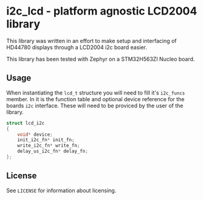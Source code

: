 # i2c_lcd - platform agnostic LCD2004 library

This library was written in an effort to make setup and interfacing of HD44780
displays through a LCD2004 i2c board easier.

This library has been tested with Zephyr on a STM32H563ZI Nucleo board.

## Usage

When instantiating the `lcd_t` structure you will need to fill it's `i2c_funcs`
member. In it is the function table and optional device reference for the
boards `i2c` interface. These will need to be proviced by the user of the library.
```c
struct lcd_i2c
{
    void* device;
    init_i2c_fn* init_fn;
    write_i2c_fn* write_fn;
    delay_us_i2c_fn* delay_fn;
};
```

## License

See `LICENSE` for information about licensing.
